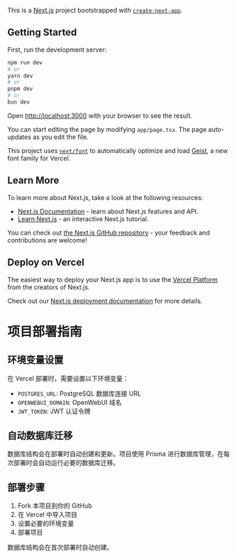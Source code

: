 This is a [Next.js](https://nextjs.org) project bootstrapped with [`create-next-app`](https://nextjs.org/docs/app/api-reference/cli/create-next-app).

## Getting Started

First, run the development server:

```bash
npm run dev
# or
yarn dev
# or
pnpm dev
# or
bun dev
```

Open [http://localhost:3000](http://localhost:3000) with your browser to see the result.

You can start editing the page by modifying `app/page.tsx`. The page auto-updates as you edit the file.

This project uses [`next/font`](https://nextjs.org/docs/app/building-your-application/optimizing/fonts) to automatically optimize and load [Geist](https://vercel.com/font), a new font family for Vercel.

## Learn More

To learn more about Next.js, take a look at the following resources:

- [Next.js Documentation](https://nextjs.org/docs) - learn about Next.js features and API.
- [Learn Next.js](https://nextjs.org/learn) - an interactive Next.js tutorial.

You can check out [the Next.js GitHub repository](https://github.com/vercel/next.js) - your feedback and contributions are welcome!

## Deploy on Vercel

The easiest way to deploy your Next.js app is to use the [Vercel Platform](https://vercel.com/new?utm_medium=default-template&filter=next.js&utm_source=create-next-app&utm_campaign=create-next-app-readme) from the creators of Next.js.

Check out our [Next.js deployment documentation](https://nextjs.org/docs/app/building-your-application/deploying) for more details.

# 项目部署指南

## 环境变量设置

在 Vercel 部署时，需要设置以下环境变量：

- `POSTGRES_URL`: PostgreSQL 数据库连接 URL
- `OPENWEBUI_DOMAIN`: OpenWebUI 域名
- `JWT_TOKEN`: JWT 认证令牌

## 自动数据库迁移

数据库结构会在部署时自动创建和更新。项目使用 Prisma 进行数据库管理，在每次部署时会自动运行必要的数据库迁移。

## 部署步骤

1. Fork 本项目到你的 GitHub
2. 在 Vercel 中导入项目
3. 设置必要的环境变量
4. 部署项目

数据库结构会在首次部署时自动创建。
